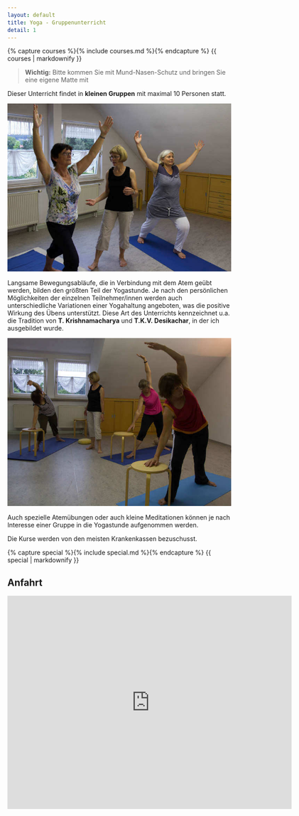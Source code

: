 ```yaml
---
layout: default
title: Yoga - Gruppenunterricht
detail: 1
---
```


{% capture courses %}{% include courses.md %}{% endcapture %}
{{ courses | markdownify }}

> **Wichtig:** Bitte kommen Sie mit Mund-Nasen-Schutz und bringen Sie eine eigene Matte mit

Dieser Unterricht findet in **kleinen Gruppen** mit maximal 10 Personen statt.

![Gruppenunterricht](images/group1.jpg)

Langsame Bewegungsabläufe, die in Verbindung mit dem Atem geübt werden, bilden den größten Teil der Yogastunde. Je nach den persönlichen Möglichkeiten der einzelnen Teilnehmer/innen werden auch unterschiedliche Variationen einer Yogahaltung angeboten, was die positive Wirkung des Übens unterstützt. Diese Art des Unterrichts kennzeichnet u.a. die Tradition von **T.&nbsp;Krishnamacharya** und **T.K.V.&nbsp;Desikachar**, in der ich ausgebildet wurde.

![Gruppenunterricht](images/group2.jpg)

Auch spezielle Atemübungen oder auch kleine Meditationen können je nach Interesse einer Gruppe in die Yogastunde aufgenommen werden.

Die Kurse werden von den meisten Krankenkassen bezuschusst.

{% capture special %}{% include special.md %}{% endcapture %}
{{ special | markdownify }}

## Anfahrt

<iframe src="https://www.google.com/maps/embed?pb=!1m18!1m12!1m3!1d2579.838504879719!2d10.896094999999999!3d49.713842!2m3!1f0!2f0!3f0!3m2!1i1024!2i768!4f13.1!3m3!1m2!1s0x47a21c7f097e7db1%3A0x1e45309a64770dda!2sPfarrzentrum!5e0!3m2!1sde!2sde!4v1434057565439" width="640" height="480" frameborder="0" style="border:0"></iframe>
